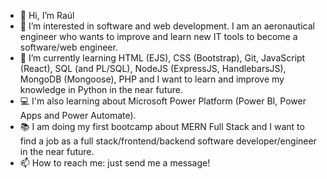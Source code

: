 - 👋 Hi, I’m Raúl
- 👀 I’m interested in software and web development. I am an aeronautical engineer who wants to improve and learn new IT tools to become a software/web engineer.
- 🌱 I’m currently learning HTML (EJS), CSS (Bootstrap), Git, JavaScript (React), SQL (and PL/SQL), NodeJS (ExpressJS, HandlebarsJS), MongoDB (Mongoose), PHP and I want to learn and improve my knowledge in Python in the near future.
- :computer: I'm also learning about Microsoft Power Platform (Power BI, Power Apps and Power Automate).
- :books: I am doing my first bootcamp about MERN Full Stack and I want to find a job as a full stack/frontend/backend software developer/engineer in the near future.
- 📫 How to reach me: just send me a message!

<!---
RaAlMer/RaAlMer is a ✨ special ✨ repository because its `README.md` (this file) appears on your GitHub profile.
You can click the Preview link to take a look at your changes.
--->

